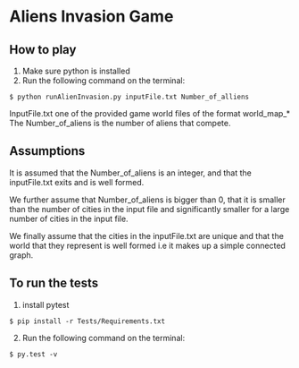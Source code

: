 Aliens Invasion Game
====================


How to play
-----------

1. Make sure python is installed
2. Run the following command on the terminal:
```
$ python runAlienInvasion.py inputFile.txt Number_of_alliens

```
InputFile.txt one of the provided game world files of the format world_map_*
The Number_of_aliens is the number of aliens that compete.

Assumptions
-----------

It is assumed that the Number_of_aliens is an integer, and that the inputFile.txt exits
 and is well formed.

We further assume that Number_of_aliens is bigger than 0, that it is smaller than
the number of cities in the input file and significantly smaller for a large number of cities in the input file.

We finally assume that the cities in the inputFile.txt are unique and that the world
that they represent is well formed i.e it makes up a simple connected graph.



To run the tests
---------------
1. install pytest
```
$ pip install -r Tests/Requirements.txt

```

2. Run the following command on the terminal:
```
$ py.test -v

```
